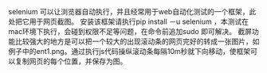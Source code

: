 selenium 可以让浏览器自动执行，并且经常用于web自动化测试的一个框架，此处把它用于网页截图。
安装该框架请执行pip install －u selenium ，本测试在mac环境下执行，会碰到权限不足等问题，在命令前追加sudo 即可解决。
截屏功能比较强大的地方是可以把一个较大的出现滚动条的网页完好的转成一张图片，如例子中的ent1.png。通过执行js代码操纵滚动条每隔10m秒就下向移动，使框架可以复制网页的每个位置，并保存为图。
